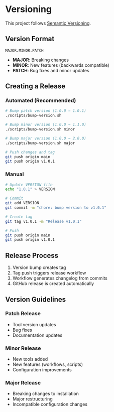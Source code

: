 # Versioning

This project follows [Semantic Versioning](https://semver.org/).

## Version Format

`MAJOR.MINOR.PATCH`

- **MAJOR**: Breaking changes
- **MINOR**: New features (backwards compatible)
- **PATCH**: Bug fixes and minor updates

## Creating a Release

### Automated (Recommended)

```bash
# Bump patch version (1.0.0 → 1.0.1)
./scripts/bump-version.sh

# Bump minor version (1.0.0 → 1.1.0)
./scripts/bump-version.sh minor

# Bump major version (1.0.0 → 2.0.0)
./scripts/bump-version.sh major

# Push changes and tag
git push origin main
git push origin v1.0.1
```

### Manual

```bash
# Update VERSION file
echo "1.0.1" > VERSION

# Commit
git add VERSION
git commit -m "chore: bump version to v1.0.1"

# Create tag
git tag v1.0.1 -m "Release v1.0.1"

# Push
git push origin main
git push origin v1.0.1
```

## Release Process

1. Version bump creates tag
2. Tag push triggers release workflow
3. Workflow generates changelog from commits
4. GitHub release is created automatically

## Version Guidelines

### Patch Release
- Tool version updates
- Bug fixes
- Documentation updates

### Minor Release
- New tools added
- New features (workflows, scripts)
- Configuration improvements

### Major Release
- Breaking changes to installation
- Major restructuring
- Incompatible configuration changes